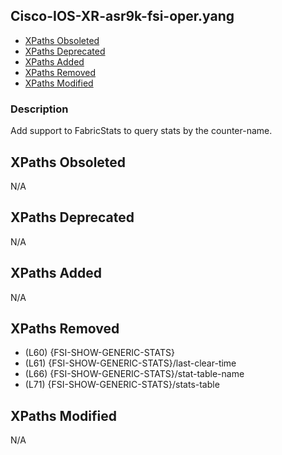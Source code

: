 ## Cisco-IOS-XR-asr9k-fsi-oper.yang

- [XPaths Obsoleted](#xpaths-obsoleted)
- [XPaths Deprecated](#xpaths-deprecated)
- [XPaths Added](#xpaths-added)
- [XPaths Removed](#xpaths-removed)
- [XPaths Modified](#xpaths-modified)

### Description

Add support to FabricStats to query stats by the counter-name.

## XPaths Obsoleted

N/A

## XPaths Deprecated

N/A

## XPaths Added

N/A

## XPaths Removed

- (L60)	{FSI-SHOW-GENERIC-STATS}
- (L61)	{FSI-SHOW-GENERIC-STATS}/last-clear-time
- (L66)	{FSI-SHOW-GENERIC-STATS}/stat-table-name
- (L71)	{FSI-SHOW-GENERIC-STATS}/stats-table

## XPaths Modified

N/A

